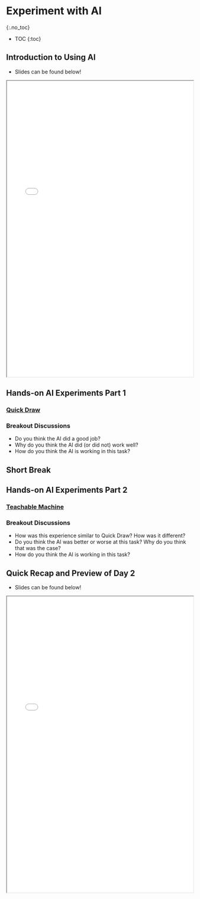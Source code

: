# Experiment with AI
{:.no_toc}

* TOC
{:toc}

## Introduction to Using AI
+ Slides can be found below!

<iframe title="Tools" src="{{'/schedule/1/experiment/intro.pdf' | relative_url }}" width="100%" height="800px" marginwidth="0" marginheight="0" frameborder="1" scrolling="auto"></iframe>

## Hands-on AI Experiments Part 1
### [Quick Draw](https://quickdraw.withgoogle.com/)
### Breakout Discussions
+ Do you think the AI did a good job?
+ Why do you think the AI did (or did not) work well?
+ How do you think the AI is working in this task?

## Short Break 

## Hands-on AI Experiments Part 2
### [Teachable Machine](https://teachablemachine.withgoogle.com/)
### Breakout Discussions
+ How was this experience similar to Quick Draw? How was it different?
+ Do you think the AI was better or worse at this task? Why do you think that was the case?
+ How do you think the AI is working in this task?

## Quick Recap and Preview of Day 2 
+ Slides can be found below!

<iframe title="Tools" src="{{'/schedule/1/experiment/recap.pdf' | relative_url }}" width="100%" height="800px" marginwidth="0" marginheight="0" frameborder="1" scrolling="auto"></iframe>